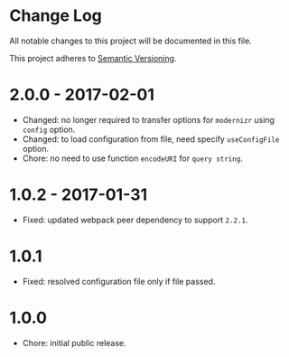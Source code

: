 # Change Log

All notable changes to this project will be documented in this file.

This project adheres to [Semantic Versioning](http://semver.org/).

# 2.0.0 - 2017-02-01

- Changed: no longer required to transfer options for `modernizr` using `config` option.
- Changed: to load configuration from file, need specify `useConfigFile` option.
- Chore: no need to use function `encodeURI` for `query string`.

# 1.0.2 - 2017-01-31

- Fixed: updated webpack peer dependency to support `2.2.1`.

# 1.0.1

- Fixed: resolved configuration file only if file passed.

# 1.0.0

- Chore: initial public release.

